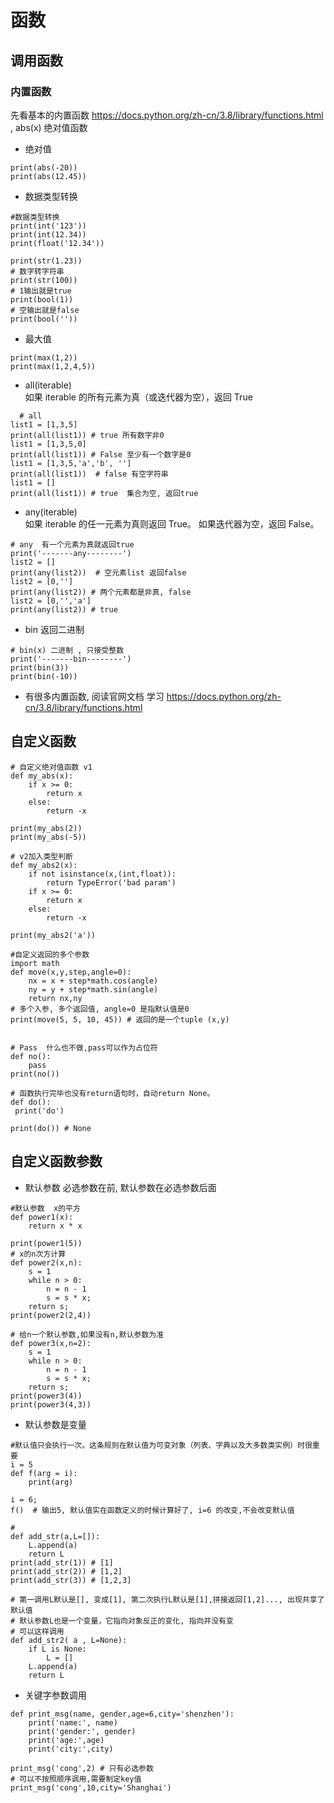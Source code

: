 # 函数

## 调用函数

### 内置函数
先看基本的内置函数   https://docs.python.org/zh-cn/3.8/library/functions.html , abs(x) 绝对值函数
* 绝对值
```
print(abs(-20))
print(abs(12.45))
```
* 数据类型转换
```
#数据类型转换
print(int('123'))
print(int(12.34))
print(float('12.34'))

print(str(1.23))
# 数字转字符串
print(str(100))
# 1输出就是true
print(bool(1))
# 空输出就是false
print(bool(''))
```
* 最大值
```
print(max(1,2))
print(max(1,2,4,5))
```
* all(iterable)   
  如果 iterable 的所有元素为真（或迭代器为空），返回 True 
```
  # all
list1 = [1,3,5]
print(all(list1)) # true 所有数字非0
list1 = [1,3,5,0]
print(all(list1)) # False 至少有一个数字是0
list1 = [1,3,5,'a','b', '']
print(all(list1))  # false 有空字符串
list1 = []
print(all(list1)) # true  集合为空, 返回true

```
 *  any(iterable)   
如果 iterable 的任一元素为真则返回 True。 如果迭代器为空，返回 False。
```
# any  有一个元素为真就返回true
print('-------any--------')
list2 = []
print(any(list2))  # 空元素list 返回false
list2 = [0,'']
print(any(list2)) # 两个元素都是非真, false
list2 = [0,'','a']
print(any(list2)) # true
```
* bin 返回二进制
```
# bin(x) 二进制 , 只接受整数
print('-------bin--------')
print(bin(3))
print(bin(-10))

```
* 有很多内置函数, 阅读官网文档 学习   https://docs.python.org/zh-cn/3.8/library/functions.html 

## 自定义函数

```
# 自定义绝对值函数 v1
def my_abs(x):
    if x >= 0:
        return x
    else:
        return -x

print(my_abs(2))
print(my_abs(-5))

# v2加入类型判断
def my_abs2(x):
    if not isinstance(x,(int,float)):
        return TypeError('bad param')
    if x >= 0:
        return x
    else:
        return -x

print(my_abs2('a'))

#自定义返回的多个参数
import math
def move(x,y,step,angle=0):
    nx = x + step*math.cos(angle)
    ny = y + step*math.sin(angle)
    return nx,ny
# 多个入参, 多个返回值, angle=0 是指默认值是0
print(move(5, 5, 10, 45)) # 返回的是一个tuple (x,y)


# Pass  什么也不做,pass可以作为占位符
def no():
    pass
print(no())

# 函数执行完毕也没有return语句时，自动return None。
def do():
 print('do')

print(do()) # None

```

## 自定义函数参数

* 默认参数
    必选参数在前, 默认参数在必选参数后面
```
#默认参数  x的平方
def power1(x):
    return x * x

print(power1(5))
# x的n次方计算
def power2(x,n):
    s = 1
    while n > 0:
        n = n - 1
        s = s * x;
    return s;
print(power2(2,4))

# 给n一个默认参数,如果没有n,默认参数为准
def power3(x,n=2):
    s = 1
    while n > 0:
        n = n - 1
        s = s * x;
    return s;
print(power3(4))
print(power3(4,3))

```
* 默认参数是变量

```
#默认值只会执行一次。这条规则在默认值为可变对象（列表、字典以及大多数类实例）时很重要
i = 5
def f(arg = i):
    print(arg)

i = 6;
f()  # 输出5, 默认值实在函数定义的时候计算好了, i=6 的改变,不会改变默认值

#
def add_str(a,L=[]):
    L.append(a)
    return L
print(add_str(1)) # [1]
print(add_str(2)) # [1,2]
print(add_str(3)) # [1,2,3]

# 第一调用L默认是[], 变成[1], 第二次执行L默认是[1],拼接返回[1,2]..., 出现共享了默认值
# 默认参数L也是一个变量，它指向对象反正的变化, 指向并没有变
# 可以这样调用
def add_str2( a , L=None):
    if L is None:
        L = []
    L.append(a)
    return L
```


*  关键字参数调用
```
def print_msg(name, gender,age=6,city='shenzhen'):
    print('name:', name)
    print('gender:', gender)
    print('age:',age)
    print('city:',city)

print_msg('cong',2) # 只有必选参数
# 可以不按照顺序调用,需要制定key值
print_msg('cong',10,city='Shanghai')
```
